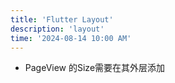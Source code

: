 ```yaml
---
title: 'Flutter Layout'
description: 'layout' 
time: '2024-08-14 10:00 AM'
---
```



- PageView 的Size需要在其外层添加
